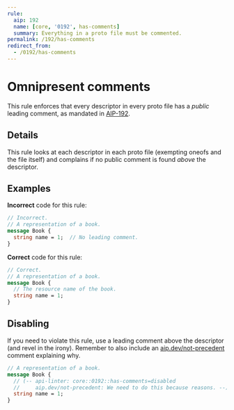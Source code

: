 ```yaml
---
rule:
  aip: 192
  name: [core, '0192', has-comments]
  summary: Everything in a proto file must be commented.
permalink: /192/has-comments
redirect_from:
  - /0192/has-comments
---
```


# Omnipresent comments

This rule enforces that every descriptor in every proto file has a _public_
leading comment, as mandated in [AIP-192][].

## Details

This rule looks at each descriptor in each proto file (exempting oneofs and the
file itself) and complains if no public comment is found _above_ the
descriptor.

## Examples

**Incorrect** code for this rule:

```proto
// Incorrect.
// A representation of a book.
message Book {
  string name = 1;  // No leading comment.
}
```

**Correct** code for this rule:

```proto
// Correct.
// A representation of a book.
message Book {
  // The resource name of the book.
  string name = 1;
}
```

## Disabling

If you need to violate this rule, use a leading comment above the descriptor
(and revel in the irony). Remember to also include an [aip.dev/not-precedent][]
comment explaining why.

```proto
// A representation of a book.
message Book {
  // (-- api-linter: core::0192::has-comments=disabled
  //     aip.dev/not-precedent: We need to do this because reasons. --)
  string name = 1;
}
```

[aip-192]: https://aip.dev/192
[aip.dev/not-precedent]: https://aip.dev/not-precedent
